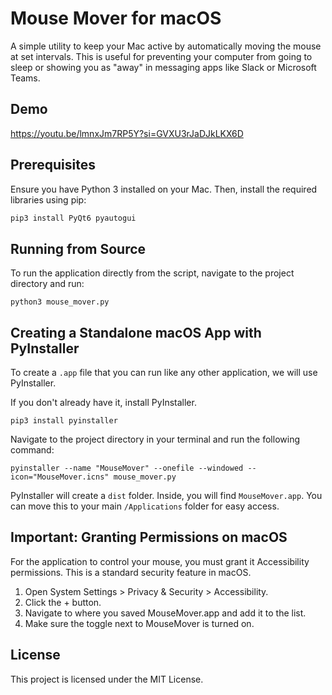 # Mouse Mover for macOS
A simple utility to keep your Mac active by automatically moving the mouse at set intervals. This is useful for preventing your computer from going to sleep or showing you as "away" in messaging apps like Slack or Microsoft Teams.


## Demo

https://youtu.be/lmnxJm7RP5Y?si=GVXU3rJaDJkLKX6D

## Prerequisites

Ensure you have Python 3 installed on your Mac. Then, install the required libraries using pip:

```bash
pip3 install PyQt6 pyautogui
```

## Running from Source

To run the application directly from the script, navigate to the project directory and run:

```
python3 mouse_mover.py
```

## Creating a Standalone macOS App with PyInstaller
To create a `.app` file that you can run like any other application, we will use PyInstaller.

If you don't already have it, install PyInstaller.
```
pip3 install pyinstaller
```

Navigate to the project directory in your terminal and run the following command:

```
pyinstaller --name "MouseMover" --onefile --windowed --icon="MouseMover.icns" mouse_mover.py
```

PyInstaller will create a `dist` folder. Inside, you will find `MouseMover.app`. You can move this to your main `/Applications` folder for easy access.

## Important: Granting Permissions on macOS

For the application to control your mouse, you must grant it Accessibility permissions. This is a standard security feature in macOS.

1. Open System Settings > Privacy & Security > Accessibility.
2. Click the + button.
3. Navigate to where you saved MouseMover.app and add it to the list.
4. Make sure the toggle next to MouseMover is turned on.

## License
This project is licensed under the MIT License.
